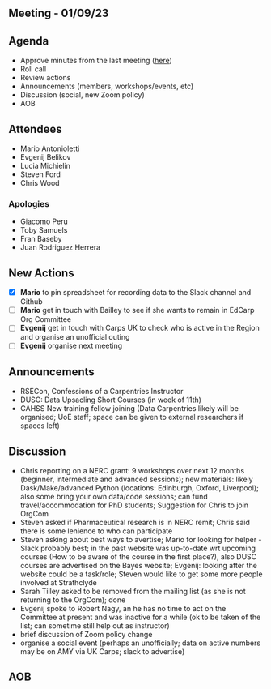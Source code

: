 ## Meeting - 01/09/23

## Agenda
* Approve minutes from the last meeting ([here](https://github.com/edcarp/organising-committee/blob/main/minutes/2023/2023_07_04_EdCarp_Organising_Committee.md))
* Roll call
* Review actions
* Announcements (members, workshops/events, etc)
* Discussion (social, new Zoom policy)
* AOB

## Attendees
* Mario Antonioletti
* Evgenij Belikov
* Lucia Michielin
* Steven Ford
* Chris Wood
  
### Apologies
* Giacomo Peru
* Toby Samuels
* Fran Baseby
* Juan Rodriguez Herrera

## New Actions
- [x] **Mario** to pin spreadsheet for recording data to the Slack channel and Github
- [ ] **Mario** get in touch with Bailley to see if she wants to remain in EdCarp Org Committee
- [ ] **Evgenij** get in touch with Carps UK to check who is active in the Region and organise an unofficial outing
- [ ] **Evgenij** organise next meeting 

## Announcements
* RSECon, Confessions of a Carpentries Instructor
* DUSC: Data Upsacling Short Courses (in week of 11th)
* CAHSS New training fellow joining (Data Carpentries likely will be organised; UoE staff; space can be given to external researchers if spaces left)

## Discussion
* Chris reporting on a NERC grant: 9 workshops over next 12 months (beginner, intermediate and advanced sessions); new materials: likely Dask/Make/advanced Python (locations: Edinburgh, Oxford, Liverpool); also some bring your own data/code sessions; can fund travel/accommodation for PhD students; Suggestion for Chris to join OrgCom
* Steven asked if Pharmaceutical research is in NERC remit; Chris said there is some lenience to who can participate
* Steven asking about best ways to avertise; Mario for looking for helper - Slack probably best; in the past website was up-to-date wrt upcoming courses (How to be aware of the course in the first place?), also DUSC courses are advertised on the Bayes website; Evgenij: looking after the website could be a task/role; Steven would like to get some more people involved at Strathclyde
* Sarah Tilley asked to be removed from the mailing list (as she is not returning to the OrgCom); done
* Evgenij spoke to Robert Nagy, an he has no time to act on the Committee at present and was inactive for a while (ok to be taken of the list; can sometime still help out as instructor)
* brief discussion of Zoom policy change
* organise a social event (perhaps an unofficially; data on active numbers may be on AMY via UK Carps; slack to advertise)
  
## AOB

